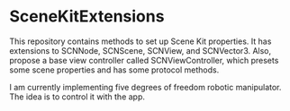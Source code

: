 # SceneKitExtensions

This repository contains methods to set up Scene Kit properties. It has extensions to SCNNode, SCNScene, SCNView, and SCNVector3. Also, propose a base view controller called SCNViewController, which presets some scene properties and has some protocol methods. 

I am currently implementing five degrees of freedom robotic manipulator. The idea is to control it with the app.

